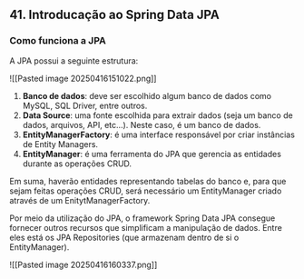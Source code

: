 
## 41. Introducação ao Spring Data JPA

### Como funciona a JPA

A JPA possui a seguinte estrutura:

![[Pasted image 20250416151022.png]]

1. **Banco de dados**: deve ser escolhido algum banco de dados como MySQL, SQL Driver, entre outros.
2. **Data Source**: uma fonte escolhida para extrair dados (seja um banco de dados, arquivos, API, etc...). Neste caso, é um banco de dados.
3. **EntityManagerFactory**: é uma interface responsável por criar instâncias de Entity Managers.
4. **EntityManager**:  é uma ferramenta do JPA que gerencia as entidades durante as operações CRUD.

Em suma, haverão entidades representando tabelas do banco e, para que sejam feitas operações CRUD, será necessário um EntityManager criado através de um EnitytManagerFactory.

Por meio da utilização do JPA, o framework Spring Data JPA consegue fornecer outros recursos que simplificam a manipulação de dados. Entre eles está os JPA Repositories (que armazenam dentro de si o EntityManager).


![[Pasted image 20250416160337.png]]